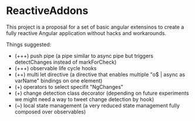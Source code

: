 # ReactiveAddons

This project is a proposal for a set of basic angular extensinos to
create a fully reactive Angular application without hacks and workarounds.

Things suggested:
- (+++) push pipe (a pipe similar to async pipe but triggers detectChanges instead of markForCheck)
- (+++) observable life cycle hooks
- (++) multi let directive (a directive that enables multiple "o$ | async as varName" bindings on one element)
- (+) operators to select specifit "NgChanges"
- (+) change detection class decorator (depending on future experiments we might need a way to tweet change detection by hook)
- (~) local state management (a very reduced state management fully composed over observables)

